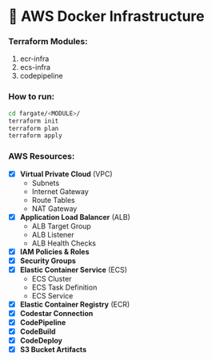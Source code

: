 # 🚜 AWS Docker Infrastructure

### Terraform Modules:
1. ecr-infra
2. ecs-infra
3. codepipeline

### How to run:
```sh
cd fargate/<MODULE>/
terraform init
terraform plan
terraform apply
```

### AWS Resources:
- [x] **Virtual Private Cloud** (VPC)
    - Subnets
    - Internet Gateway
    - Route Tables
    - NAT Gateway
- [x] **Application Load Balancer** (ALB)
    - ALB Target Group
    - ALB Listener
    - ALB Health Checks
- [x] **IAM Policies & Roles**
- [x] **Security Groups**
- [x] **Elastic Container Service** (ECS)
    - ECS Cluster
    - ECS Task Definition
    - ECS Service
- [x] **Elastic Container Registry** (ECR)
- [x] **Codestar Connection**
- [x] **CodePipeline**
- [x] **CodeBuild**
- [x] **CodeDeploy**
- [X] **S3 Bucket Artifacts**
